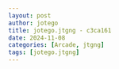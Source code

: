 ```yaml
---
layout: post
author: jotego
title: jotego.jtgng - c3ca161
date: 2024-11-08
categories: [Arcade, jtgng]
tags: [jotego.jtgng]
---
```


